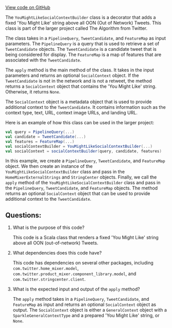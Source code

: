 [View code on GitHub](https://github.com/misbahsy/the-algorithm/home-mixer/server/src/main/scala/com/twitter/home_mixer/functional_component/decorator/YouMightLikeSocialContextBuilder.scala)

The `YouMightLikeSocialContextBuilder` class is a decorator that adds a fixed 'You Might Like' string above all OON (Out of Network) Tweets. This class is part of the larger project called The Algorithm from Twitter. 

The class takes in a `PipelineQuery`, `TweetCandidate`, and `FeatureMap` as input parameters. The `PipelineQuery` is a query that is used to retrieve a set of `TweetCandidate` objects. The `TweetCandidate` is a candidate tweet that is being considered for display. The `FeatureMap` is a map of features that are associated with the `TweetCandidate`. 

The `apply` method is the main method of the class. It takes in the input parameters and returns an optional `SocialContext` object. If the `TweetCandidate` is not in the network and is not a retweet, the method returns a `SocialContext` object that contains the 'You Might Like' string. Otherwise, it returns `None`. 

The `SocialContext` object is a metadata object that is used to provide additional context to the `TweetCandidate`. It contains information such as the context type, text, URL, context image URLs, and landing URL. 

Here is an example of how this class can be used in the larger project:

```scala
val query = PipelineQuery(...)
val candidate = TweetCandidate(...)
val features = FeatureMap(...)
val socialContextBuilder = YouMightLikeSocialContextBuilder(...)
val socialContext = socialContextBuilder(query, candidate, features)
```

In this example, we create a `PipelineQuery`, `TweetCandidate`, and `FeatureMap` object. We then create an instance of the `YouMightLikeSocialContextBuilder` class and pass in the `HomeMixerExternalStrings` and `StringCenter` objects. Finally, we call the `apply` method of the `YouMightLikeSocialContextBuilder` class and pass in the `PipelineQuery`, `TweetCandidate`, and `FeatureMap` objects. The method returns an optional `SocialContext` object that can be used to provide additional context to the `TweetCandidate`.
## Questions: 
 1. What is the purpose of this code?
    
    This code is a Scala class that renders a fixed 'You Might Like' string above all OON (out-of-network) Tweets.

2. What dependencies does this code have?
    
    This code has dependencies on several other packages, including `com.twitter.home_mixer.model`, `com.twitter.product_mixer.component_library.model`, and `com.twitter.stringcenter.client`.

3. What is the expected input and output of the `apply` method?
    
    The `apply` method takes in a `PipelineQuery`, `TweetCandidate`, and `FeatureMap` as input and returns an optional `SocialContext` object as output. The `SocialContext` object is either a `GeneralContext` object with a `SparkleGeneralContextType` and a prepared 'You Might Like' string, or `None`.